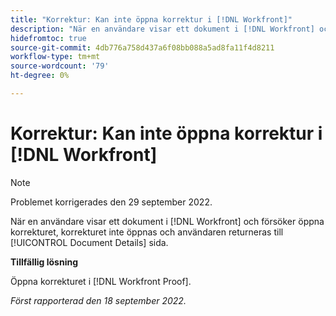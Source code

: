 ```yaml
---
title: "Korrektur: Kan inte öppna korrektur i [!DNL Workfront]"
description: "När en användare visar ett dokument i [!DNL Workfront] och försöker öppna korrekturet, korrekturet inte öppnas och användaren returneras till [!UICONTROL Document Details] page."
hidefromtoc: true
source-git-commit: 4db776a758d437a6f08bb088a5ad8fa11f4d8211
workflow-type: tm+mt
source-wordcount: '79'
ht-degree: 0%

---
```



# Korrektur: Kan inte öppna korrektur i [!DNL Workfront]

>[!NOTE]
>
>Problemet korrigerades den 29 september 2022.

<!--This article is linked from the WF TOC and the WFP TOC-->

När en användare visar ett dokument i [!DNL Workfront] och försöker öppna korrekturet, korrekturet inte öppnas och användaren returneras till [!UICONTROL Document Details] sida.

**Tillfällig lösning**

Öppna korrekturet i [!DNL Workfront Proof].

_Först rapporterad den 18 september 2022._

